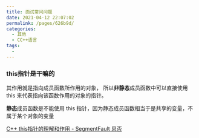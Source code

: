 ```yaml
---
title: 面试常问问题
date: 2021-04-12 22:07:02
permalink: /pages/626b9d/
categories:
  - 其他
  - CC++语言
tags:
  - 
---
```

### this指针是干嘛的

其作用就是指向成员函数所作用的对象，
所以**非静态**成员函数中可以直接使用 this 来代表指向该函数作用的对象的指针。

**静态**成员函数是不能使用 this 指针，因为静态成员函数相当于是共享的变量，不属于某个对象的变量

[C++ this指针的理解和作用 - SegmentFault 思否](https://segmentfault.com/a/1190000021146161)

